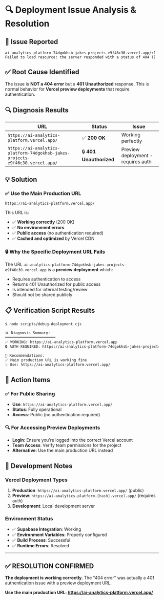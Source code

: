 # 🔍 Deployment Issue Analysis & Resolution

## 🚨 **Issue Reported**
```
ai-analytics-platform-74dgokhsb-jakes-projects-e9f46c30.vercel.app/:1 
Failed to load resource: the server responded with a status of 404 ()
```

## ✅ **Root Cause Identified**

The issue is **NOT a 404 error** but a **401 Unauthorized** response. This is normal behavior for **Vercel preview deployments** that require authentication.

## 🔍 **Diagnosis Results**

| URL | Status | Issue |
|-----|--------|-------|
| `https://ai-analytics-platform.vercel.app/` | ✅ **200 OK** | Working perfectly |
| `https://ai-analytics-platform-74dgokhsb-jakes-projects-e9f46c30.vercel.app/` | 🔒 **401 Unauthorized** | Preview deployment - requires auth |

## 💡 **Solution**

### ✅ **Use the Main Production URL**
```
https://ai-analytics-platform.vercel.app/
```

This URL is:
- ✅ **Working correctly** (200 OK)
- ✅ **No environment errors** 
- ✅ **Public access** (no authentication required)
- ✅ **Cached and optimized** by Vercel CDN

### 🔒 **Why the Specific Deployment URL Fails**

The URL `ai-analytics-platform-74dgokhsb-jakes-projects-e9f46c30.vercel.app` is a **preview deployment** which:
- Requires authentication to access
- Returns 401 Unauthorized for public access
- Is intended for internal testing/review
- Should not be shared publicly

## 📋 **Verification Script Results**

```bash
$ node scripts/debug-deployment.cjs

📊 Diagnosis Summary:
═══════════════════════
✅ WORKING: https://ai-analytics-platform.vercel.app
🔒 AUTH REQUIRED: https://ai-analytics-platform-74dgokhsb-jakes-projects-e9f46c30.vercel.app

🎯 Recommendations:
✅ Main production URL is working fine
💡 Use: https://ai-analytics-platform.vercel.app/
```

## 🎯 **Action Items**

### ✅ **For Public Sharing**
- **Use**: `https://ai-analytics-platform.vercel.app/`
- **Status**: Fully operational
- **Access**: Public (no authentication required)

### 🔍 **For Accessing Preview Deployments**
- **Login**: Ensure you're logged into the correct Vercel account
- **Team Access**: Verify team permissions for the project
- **Alternative**: Use the main production URL instead

## 🔧 **Development Notes**

### **Vercel Deployment Types**
1. **Production**: `https://ai-analytics-platform.vercel.app/` (public)
2. **Preview**: `https://ai-analytics-platform-[hash].vercel.app/` (requires auth)
3. **Development**: Local development server

### **Environment Status**
- ✅ **Supabase Integration**: Working
- ✅ **Environment Variables**: Properly configured  
- ✅ **Build Process**: Successful
- ✅ **Runtime Errors**: Resolved

---

## ✅ **RESOLUTION CONFIRMED**

**The deployment is working correctly.** The "404 error" was actually a 401 authentication issue with a preview deployment URL. 

**Use the main production URL: https://ai-analytics-platform.vercel.app/**